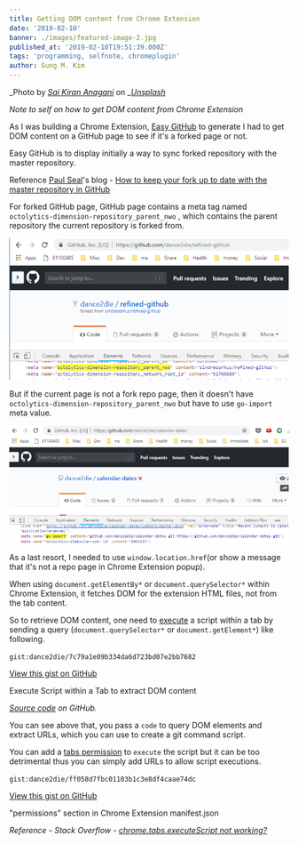 ```yaml
---
title: Getting DOM content from Chrome Extension
date: '2019-02-10'
banner: ./images/featured-image-2.jpg
published_at: '2019-02-10T19:51:39.000Z'
tags: 'programming, selfnote, chromeplugin'
author: Sung M. Kim
---
```


_Photo by _[_Sai Kiran Anagani_](https://unsplash.com/photos/5Ntkpxqt54Y?utm_source=unsplash&utm_medium=referral&utm_content=creditCopyText)_ on _[_Unsplash_](https://unsplash.com/search/photos/execute-code?utm_source=unsplash&utm_medium=referral&utm_content=creditCopyText)

_Note to self on how to get DOM content from Chrome Extension_

As I was building a Chrome Extension, [Easy GitHub](https://github.com/dance2die/easy-github) to generate I had to get DOM content on a GitHub page to see if it's a forked page or not.

Easy GitHub is to display initially a way to sync forked repository with the master repository.

Reference [Paul Seal](https://twitter.com/CodeSharePaul)'s blog - [How to keep your fork up to date with the master repository in GitHub](https://codeshare.co.uk/blog/how-to-keep-your-fork-up-to-date-with-the-master-repository-in-github/)

For forked GitHub page, GitHub page contains a meta tag named `octolytics-dimension-repository_parent_nwo` , which contains the parent repository the current repository is forked from.

![](./images/octolytics-dimension-repository_parent_nwo.png)

But if the current page is not a fork repo page, then it doesn't have `octolytics-dimension-repository_parent_nwo` but have to use `go-import` meta value.

![](./images/go-import.png)

As a last resort, I needed to use `window.location.href`(or show a message that it's not a repo page in Chrome Extension popup).

When using `document.getElementBy*` or `document.querySelector*` within Chrome Extension, it fetches DOM for the extension HTML files, not from the tab content.

So to retrieve DOM content, one need to [execute](https://developer.chrome.com/extensions/tabs#method-executeScript) a script within a tab by sending a query (`document.querySelector*` or `document.getElement*`) like following.

``gist:dance2die/7c79a1e09b334da6d723bd07e2bb7682``

<a href="https://gist.github.com/dance2die/7c79a1e09b334da6d723bd07e2bb7682">View this gist on GitHub</a>

Execute Script within a Tab to extract DOM content

[_Source code_](https://github.com/dance2die/easy-github/blob/master/src/page_action/popup.js#L50) _on GitHub._

You can see above that, you pass a `code` to query DOM elements and extract URLs, which you can use to create a git command script.

You can add a [tabs permission](https://developer.chrome.com/extensions/tabs) to `execute` the script but it can be too detrimental thus you can simply add URLs to allow script executions.

``gist:dance2die/ff058d7fbc01103b1c3e8df4caae74dc``

<a href="https://gist.github.com/dance2die/ff058d7fbc01103b1c3e8df4caae74dc">View this gist on GitHub</a>

"permissions" section in Chrome Extension manifest.json

_Reference - Stack Overflow -_ [_chrome.tabs.executeScript not working?_](https://stackoverflow.com/a/45601794/4035)

